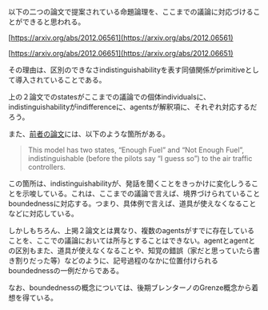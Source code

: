 以下の二つの論文で提案されている命題論理を、ここまでの議論に対応づけることができると思われる。

[https://arxiv.org/abs/2012.06561](https://arxiv.org/abs/2012.06561)

[https://arxiv.org/abs/2012.06651](https://arxiv.org/abs/2012.06651)

その理由は、区別のできなさindistinguishabilityを表す同値関係がprimitiveとして導入されていることである。

上の２論文でのstatesがここまでの議論での個体individualsに、indistinguishabilityがindifferenceに、agentsが解釈項に、それぞれ対応するだろう。

また、[前者の論文](https://arxiv.org/abs/2012.06561)には、以下のような箇所がある。

> This model has two states, “Enough Fuel” and “Not Enough Fuel”, indistinguishable (before the pilots say “I guess so”) to the air traffic controllers.

この箇所は、indistinguishabilityが、発話を聞くことをきっかけに変化しうることを示唆している。これは、ここまでの議論で言えば、境界づけられていることboundednessに対応する。つまり、具体例で言えば、道具が使えなくなることなどに対応している。

しかしもちろん、上掲２論文とは異なり、複数のagentsがすでに存在していることを、ここでの議論においては所与とすることはできない。agentとagentとの区別もまた、道具が使えなくなることや、知覚の錯誤（家だと思っていたら書き割りだった等）などのように、記号過程のなかに位置付けられるboundednessの一例だからである。

なお、boundednessの概念については、後期ブレンターノのGrenze概念から着想を得ている。
